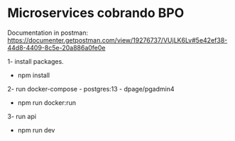 # Microservices cobrando BPO

Documentation in postman: https://documenter.getpostman.com/view/19276737/VUjLK6Lv#5e42ef38-44d8-4409-8c5e-20a886a0fe0e

1- install packages.

- npm install
   
2- run docker-compose - postgres:13 - dpage/pgadmin4

- npm run docker:run

3- run api

- npm run dev
